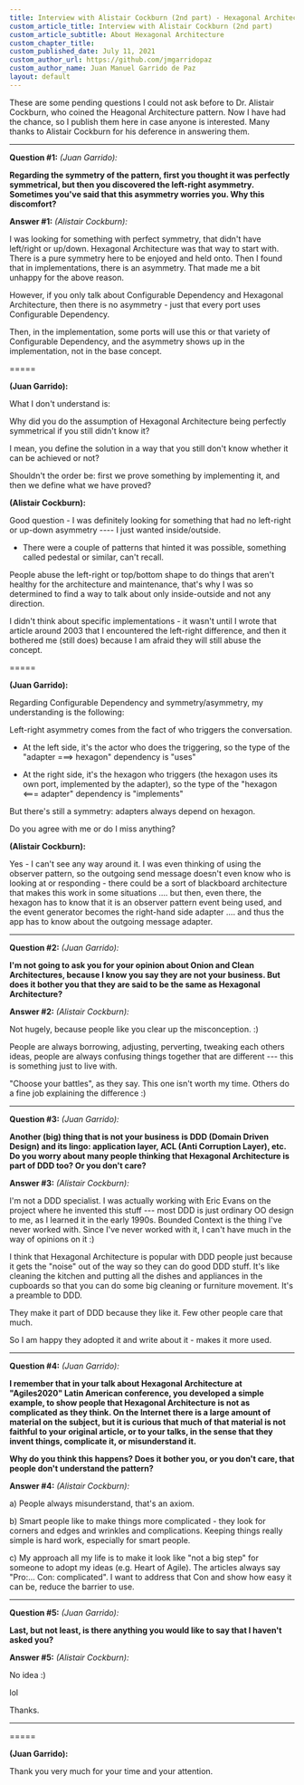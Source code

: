 ```yaml
---
title: Interview with Alistair Cockburn (2nd part) - Hexagonal Architecture
custom_article_title: Interview with Alistair Cockburn (2nd part)
custom_article_subtitle: About Hexagonal Architecture
custom_chapter_title:
custom_published_date: July 11, 2021
custom_author_url: https://github.com/jmgarridopaz
custom_author_name: Juan Manuel Garrido de Paz
layout: default
---
```


<p class="intro">These are some pending questions I could not ask before to Dr. Alistair Cockburn, who coined the Heagonal Architecture pattern. Now I have had the chance, so I publish them here in case anyone is interested. Many thanks to Alistair Cockburn for his deference in answering them.</p>
<hr>

__Question #1:__ _(Juan Garrido):_

__Regarding the symmetry of the pattern, first you thought it was perfectly symmetrical, but then you discovered the left-right asymmetry. Sometimes you've said that this asymmetry worries you. Why this discomfort?__

__Answer #1:__ _(Alistair Cockburn):_

I was looking for something with perfect symmetry, that didn't have left/right or up/down. Hexagonal Architecture was that way to start with. There is a pure symmetry here to be enjoyed and held onto. Then I found that in implementations, there is an asymmetry. That made me a bit unhappy for the above reason.

However, if you only talk about Configurable Dependency and Hexagonal Architecture, then there is no asymmetry - just that every port uses Configurable Dependency.

Then, in the implementation, some ports will use this or that variety of Configurable Dependency, and the asymmetry shows up in the implementation, not in the base concept.

=====

__(Juan Garrido):__

What I don't understand is:

Why did you do the assumption of Hexagonal Architecture being perfectly symmetrical if you still didn't know it?

I mean, you define the solution in a way that you still don't know whether it can be achieved or not?

Shouldn't the order be: first we prove something by implementing it, and then we define what we have proved?

__(Alistair Cockburn):__

Good question - I was definitely looking for something that had no left-right or up-down asymmetry ---- I just wanted inside/outside.

- There were a couple of patterns that hinted it was possible, something called pedestal or similar, can't recall.

People abuse the left-right or top/bottom shape to do things that aren't healthy for the architecture and maintenance, that's why I was so determined to find a way to talk about only inside-outside and not any direction.

I didn't think about specific implementations - it wasn't until I wrote that article around 2003 that I encountered the left-right difference, and then it bothered me (still does) because I am afraid they will still abuse the concept.

=====

__(Juan Garrido):__

Regarding Configurable Dependency and symmetry/asymmetry, my understanding is the following:

Left-right asymmetry comes from the fact of who triggers the conversation.

- At the left side, it's the actor who does the triggering, so the type of the "adapter ===> hexagon" dependency is "uses"

- At the right side, it's the hexagon who triggers (the hexagon uses its own port, implemented by the adapter), so the type of the "hexagon <=== adapter" dependency is "implements"

But there's still a symmetry: adapters always depend on hexagon.

Do you agree with me or do I miss anything?

__(Alistair Cockburn):__

Yes - I can't see any way around it. I was even thinking of using the observer pattern, so the outgoing send message doesn't even know who is looking at or responding - there could be a sort of blackboard architecture that makes this work in some situations .... but then, even there, the hexagon has to know that it is an observer pattern event being used, and the event generator becomes the right-hand side adapter .... and thus the app has to know about the outgoing message adapter.
<hr>

__Question #2:__ _(Juan Garrido):_

__I'm not going to ask you for your opinion about Onion and Clean Architectures, because I know you say they are not your business. But does it bother you that they are said to be the same as Hexagonal Architecture?__

__Answer #2:__ _(Alistair Cockburn):_

Not hugely, because people like you clear up the misconception. :)

People are always borrowing, adjusting, perverting, tweaking each others ideas, people are always confusing things together that are different --- this is something just to live with.

"Choose your battles", as they say. This one isn't worth my time. Others do a fine job explaining the difference :)
<hr>

__Question #3:__ _(Juan Garrido):_

__Another (big) thing that is not your business is DDD (Domain Driven Design) and its lingo: application layer, ACL (Anti Corruption Layer), etc. Do you worry about many people thinking that Hexagonal Architecture is part of DDD too? Or you don't care?__

__Answer #3:__ _(Alistair Cockburn):_

I'm not a DDD specialist. I was actually working with Eric Evans on the project where he invented this stuff --- most DDD is just ordinary OO design to me, as I learned it in the early 1990s. Bounded Context is the thing I've never worked with. Since I've never worked with it, I can't have much in the way of opinions on it :)

I think that Hexagonal Architecture is popular with DDD people just because it gets the "noise" out of the way so they can do good DDD stuff. It's like cleaning the kitchen and putting all the dishes and appliances in the cupboards so that you can do some big cleaning or furniture movement. It's a preamble to DDD.

They make it part of DDD because they like it. Few other people care that much.

So I am happy they adopted it and write about it - makes it more used.
<hr>

__Question #4:__ _(Juan Garrido):_

__I remember that in your talk about Hexagonal Architecture at "Agiles2020" Latin American conference, you developed a simple example, to show people that Hexagonal Architecture is not as complicated as they think. On the Internet there is a large amount of material on the subject, but it is curious that much of that material is not faithful to your original article, or to your talks, in the sense that they invent things, complicate it, or misunderstand it.__

__Why do you think this happens? Does it bother you, or you don't care, that people don't understand the pattern?__

__Answer #4:__ _(Alistair Cockburn):_

a) People always misunderstand, that's an axiom.

b) Smart people like to make things more complicated - they look for corners and edges and wrinkles and complications. Keeping things really simple is hard work, especially for smart people.

c) My approach all my life is to make it look like "not a big step" for someone to adopt my ideas (e.g. Heart of Agile). The articles always say "Pro:... Con: complicated". I want to address that Con and show how easy it can be, reduce the barrier to use.
<hr>

__Question #5:__ _(Juan Garrido):_

__Last, but not least, is there anything you would like to say that I haven't asked you?__

__Answer #5:__ _(Alistair Cockburn):_

No idea :)

lol

Thanks.
<hr>

=====

__(Juan Garrido):__

Thank you very much for your time and your attention.

